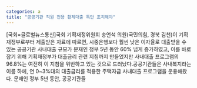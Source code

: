 ```yaml
---
categories: a
title: "공공기관 직원 전용 황제대출 특단 조치해야"
---
```

[국회=글로벌뉴스통신]국회 기획재정위원회 송언석 의원(국민의힘, 경북 김천)이 기획재정부로부터 제출받은 자료에 따르면, 시중은행보다 훨씬 낮은 이자율로 대출받을 수 있는 공공기관 사내대출 규모가 문재인 정부 5년 동안 60% 넘게 증가하였고, 이를 바로잡기 위해 기획재정부가 대출금리 관련 지침까지 만들었지만 사내대출 프로그램의 96.8%는 여전히 이 지침을 위반하고 있는 것으로 드러났다.공공기관들은 사내복지라는 이름 하에, 연 0~3%대의 대출금리를 적용한 주택자금 사내대출 프로그램을 운용해왔다. 문재인 정부 5년 동안, 공공기관들